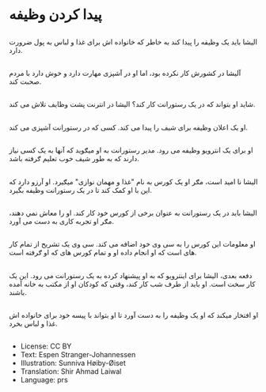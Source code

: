 # پيدا کردن وظیفه

##
اليشا باید یک وظيفه را پيدا‌ کند به خاطر که خانواده اش برای غذا و لباس به پول ضرورت دارد.

##
آليشا در کشورش کار نکرده بود، اما او در آشپزی مهارت دارد و خوش دارد با مردم صحبت کند.

##
شايد او بتواند که در یک رستورانت کار کند؟ اليشا در انترنت پشت وظايف تلاش می کند.

##
او يک اعلان وظيفه برای شيف را پيدا می کند. کسی که در رستورانت آشپزی می کند.

##
او برای یک انترويو وظیفه می رود. مدير رستورانت به او ميګويد که آنها به یک کسی نیاز دارند که به طور شیف خوب تعلیم ګرفته باشد.

##
اليشا نا اميد است، مګر او يک کورس به نام "غذا و مهمان نوازی" میګیرد. او آرزو دارد که این با او کمک کند تا در يک رستورانت وظیفه بگیرد.

##
اليشا بايد در یک رستورانت به عنوان برخی از کورس خود کار کند. او را معاش نمي دهند، مګر او تجربه کاری به‌ دست می آورد.

##
او معلومات این کورس را به سی وی خود اضافه می کند. سی وی یک تشریح از تمام کار های است که او انجام داده او و تمام کورس های که او ګرفته است.

##
دفعه بعدی، اليشا برای اينترويو که به او پيشنهاد کرده به یک رستورانت می رود. اين يک‌ کار سخت است. او بايد از طرف شب کار کند، وقتی که کودکان او از مکتب به خانه آمده باشند.

##
او افتخار میکند که او يک وظيفه را به دست آورد تا او بتواند با پيسه خود‌ برای خانواده اش غذا و لباس بخرد.

##
* License: CC BY
* Text: Espen Stranger-Johannessen
* Illustration: Sunniva Høiby-Øiset
* Translation: Shir Ahmad Laiwal
* Language: prs
